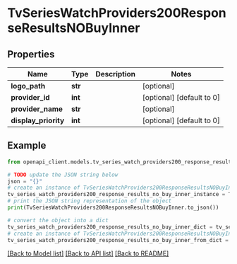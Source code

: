 # TvSeriesWatchProviders200ResponseResultsNOBuyInner


## Properties

Name | Type | Description | Notes
------------ | ------------- | ------------- | -------------
**logo_path** | **str** |  | [optional] 
**provider_id** | **int** |  | [optional] [default to 0]
**provider_name** | **str** |  | [optional] 
**display_priority** | **int** |  | [optional] [default to 0]

## Example

```python
from openapi_client.models.tv_series_watch_providers200_response_results_no_buy_inner import TvSeriesWatchProviders200ResponseResultsNOBuyInner

# TODO update the JSON string below
json = "{}"
# create an instance of TvSeriesWatchProviders200ResponseResultsNOBuyInner from a JSON string
tv_series_watch_providers200_response_results_no_buy_inner_instance = TvSeriesWatchProviders200ResponseResultsNOBuyInner.from_json(json)
# print the JSON string representation of the object
print(TvSeriesWatchProviders200ResponseResultsNOBuyInner.to_json())

# convert the object into a dict
tv_series_watch_providers200_response_results_no_buy_inner_dict = tv_series_watch_providers200_response_results_no_buy_inner_instance.to_dict()
# create an instance of TvSeriesWatchProviders200ResponseResultsNOBuyInner from a dict
tv_series_watch_providers200_response_results_no_buy_inner_from_dict = TvSeriesWatchProviders200ResponseResultsNOBuyInner.from_dict(tv_series_watch_providers200_response_results_no_buy_inner_dict)
```
[[Back to Model list]](../README.md#documentation-for-models) [[Back to API list]](../README.md#documentation-for-api-endpoints) [[Back to README]](../README.md)


